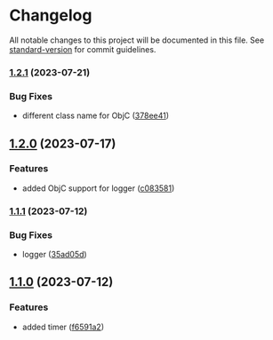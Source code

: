 # Changelog

All notable changes to this project will be documented in this file. See [standard-version](https://github.com/conventional-changelog/standard-version) for commit guidelines.

### [1.2.1](https://github.com/rudderlabs/rudder-ios-kit/compare/v1.2.0...v1.2.1) (2023-07-21)


### Bug Fixes

* different class name for ObjC ([378ee41](https://github.com/rudderlabs/rudder-ios-kit/commit/378ee41fffd18e7ef364e1012acd6d680697b650))

## [1.2.0](https://github.com/rudderlabs/rudder-ios-kit/compare/v1.1.1...v1.2.0) (2023-07-17)


### Features

* added ObjC support for logger ([c083581](https://github.com/rudderlabs/rudder-ios-kit/commit/c0835816cdcd02e4d656293974ecb2949aee5ca2))

### [1.1.1](https://github.com/rudderlabs/rudder-ios-kit/compare/v1.1.0...v1.1.1) (2023-07-12)


### Bug Fixes

* logger ([35ad05d](https://github.com/rudderlabs/rudder-ios-kit/commit/35ad05d741f6366db1f955753f9b88241eec00cf))

## [1.1.0](https://github.com/rudderlabs/rudder-ios-kit/compare/v1.0.0...v1.1.0) (2023-07-12)


### Features

* added timer ([f6591a2](https://github.com/rudderlabs/rudder-ios-kit/commit/f6591a2555241bd1d20996ff9ccf0e854b1f379b))
